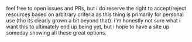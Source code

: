 feel free to open issues and PRs, but i do reserve the right to accept/reject resources based on arbitrary criteria as this thing is primarily for personal use (tho its clearly grown a bit beyond that). i'm honestly not sure what i want this to ultimately end up being yet, but i hope to have a site up someday showing all these great options.
